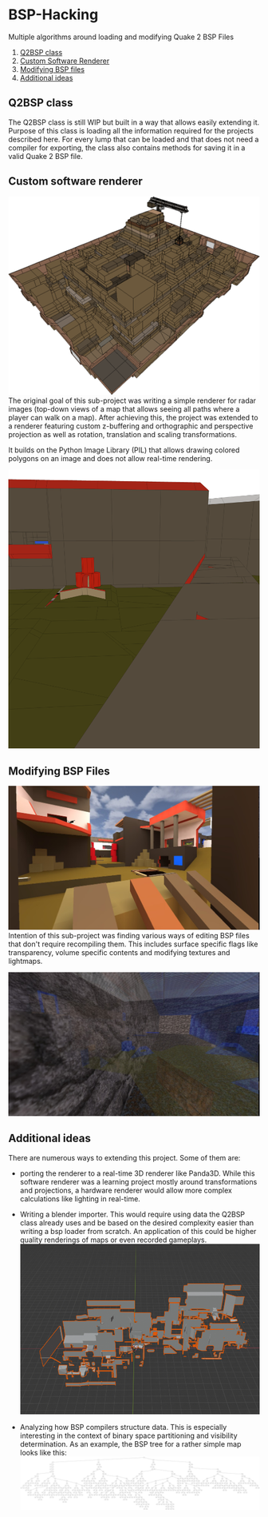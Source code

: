 # BSP-Hacking
Multiple algorithms around loading and modifying 
Quake 2 BSP Files
1. [Q2BSP class](#q2bsp-class)
2. [Custom Software Renderer](#custom-software-renderer)
3. [Modifying BSP files](#modifying-bsp-files)
4. [Additional ideas](#additional-ideas)

## Q2BSP class
The Q2BSP class is still WIP but built in a way that allows
easily extending it. Purpose of this class is loading all the information
required for the projects described here. 
For every lump that can be loaded and that does not need
a compiler for exporting, the class also contains 
methods for saving it in a valid Quake 2 BSP file.

## Custom software renderer
![Whole-map rendering](imgs/stack_perspective.png)
The original goal of this sub-project was writing
a simple renderer for radar images (top-down views
of a map that allows seeing all paths where a player can
walk on a map). After achieving this, the project was
extended to a renderer featuring custom z-buffering and orthographic and
 perspective projection as well as
rotation, translation and scaling transformations.

It builds on the Python Image Library (PIL) that allows
drawing colored polygons on an image and does not allow
real-time rendering.

![Rendering from player perspective](imgs/pp1_player_perspective.png)

## Modifying BSP Files
![In-game screenshot of monochrome textures](imgs/monochrome_textures.jpg)
Intention of this sub-project was finding various ways of editing BSP files that
don't require recompiling them. This includes surface specific flags like transparency,
volume specific contents and modifying textures and lightmaps.

![In-game screenshot of transparent surfaces](imgs/transparent_surfaces.jpg)

## Additional ideas
There are numerous ways to extending this project. Some of them are:

- porting the renderer to a real-time 3D renderer like Panda3D. While this software renderer was a learning project
mostly around transformations and projections, a hardware renderer would allow more complex calculations like lighting
in real-time.

- Writing a blender importer. This would require using data the Q2BSP class already uses and be based on the desired
complexity easier than writing a bsp loader from scratch. An application of this could be higher quality renderings
of maps or even recorded gameplays.
![Image of simple blender importer](imgs/bsp_blender_importer.png)

- Analyzing how BSP compilers structure data. This is especially interesting in the context of binary space partitioning
and visibility determination. As an example, the BSP tree for a rather simple map looks like this:
![Image of BSP tree](imgs/bsp_tree.png)